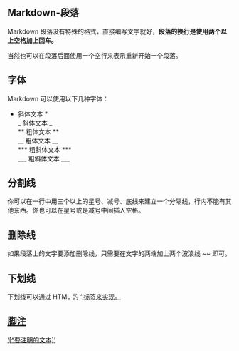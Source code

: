 ## Markdown-段落
Markdown 段落没有特殊的格式，直接编写文字就好，**段落的换行是使用两个以上空格加上回车。**

当然也可以在段落后面使用一个空行来表示重新开始一个段落。
## 字体
Markdown 可以使用以下几种字体：

* 斜体文本 *  
_ 斜体文本 _  
** 粗体文本 **  
__ 粗体文本 __  
*** 粗斜体文本 ***  
___ 粗斜体文本 ___  
## 分割线
你可以在一行中用三个以上的星号、减号、底线来建立一个分隔线，行内不能有其他东西。你也可以在星号或是减号中间插入空格。
## 删除线
如果段落上的文字要添加删除线，只需要在文字的两端加上两个波浪线 ~~ 即可。
## 下划线
下划线可以通过 HTML 的 ‘<u>’标签来实现。
## 脚注
‘[^要注明的文本]’
